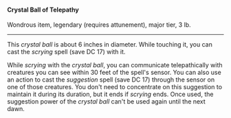 #### Crystal Ball of Telepathy

Wondrous item, legendary (requires attunement), major tier, 3 lb.

---

This *crystal ball* is about 6 inches in diameter. While touching it, you can cast the *scrying* spell (save DC 17) with it.

While *scrying* with the *crystal ball*, you can communicate telepathically with creatures you can see within 30 feet of the spell's sensor. You can also use an action to cast the *suggestion* spell (save DC 17) through the sensor on one of those creatures. You don't need to concentrate on this suggestion to maintain it during its duration, but it ends if *scrying* ends. Once used, the suggestion power of the *crystal ball* can't be used again until the next dawn.